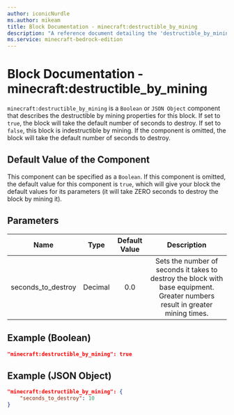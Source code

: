 ```yaml
---
author: iconicNurdle
ms.author: mikeam
title: Block Documentation - minecraft:destructible_by_mining
description: "A reference document detailing the 'destructible_by_mining' block component"
ms.service: minecraft-bedrock-edition
---
```


# Block Documentation - minecraft:destructible_by_mining

`minecraft:destructible_by_mining` is a `Boolean` or `JSON Object` component that describes the destructible by mining properties for this block. If set to `true`, the block will take the default number of seconds to destroy. If set to `false`, this block is indestructible by mining. If the component is omitted, the block will take the default number of seconds to destroy.

## Default Value of the Component

This component can be specified as a `Boolean`. If this component is omitted, the default value for this component is `true`, which will give your block the default values for its parameters (it will take ZERO seconds to destroy the block by mining it).

## Parameters

| Name| Type | Default Value| Description |
|:-----------:|:-----------:|:-----------:|:-----------:|
| seconds_to_destroy| Decimal | 0.0| Sets the number of seconds it takes to destroy the block with base equipment. Greater numbers result in greater mining times. |

## Example (Boolean)

```json
"minecraft:destructible_by_mining": true
```

## Example (JSON Object)

```json
"minecraft:destructible_by_mining": {
    "seconds_to_destroy": 10
}
```
